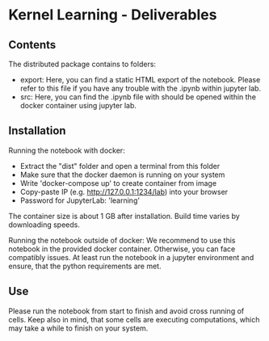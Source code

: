 # Kernel Learning - Deliverables

## Contents

The distributed package contains to folders:
- export: Here, you can find a static HTML export of the notebook. Please refer to this file if you have any trouble with the .ipynb within jupyter lab.
- src: Here, you can find the .ipynb file with should be opened within the docker container using jupyter lab. 

## Installation
Running the notebook with docker:
- Extract the "dist" folder and open a terminal from this folder 
- Make sure that the docker daemon is running on your system
- Write 'docker-compose up' to create container from image
- Copy-paste IP (e.g. http://127.0.0.1:1234/lab) into your browser
- Password for JupyterLab: 'learning'

The container size is about 1 GB after installation. Build time varies by downloading speeds.

Running the notebook outside of docker:
We recommend  to use this notebook in the provided docker container. Otherwise, you can face compatibly issues. At least run the notebook in a jupyter environment  and ensure, that the python requirements are met.

## Use
Please run the notebook from start to finish and avoid cross running of cells. Keep also in mind, that some cells are executing computations, which may take a while to finish on your system. 